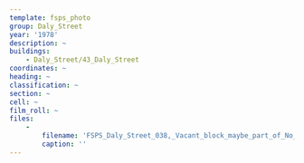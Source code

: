 ```yaml
---
template: fsps_photo
group: Daly_Street
year: '1978'
description: ~
buildings:
    - Daly_Street/43_Daly_Street
coordinates: ~
heading: ~
classification: ~
section: ~
cell: ~
film_roll: ~
files:
    -
        filename: 'FSPS_Daly_Street_038,_Vacant_block_maybe_part_of_No_43,_20-3-E,_1978.png'
        caption: ''
---
```

